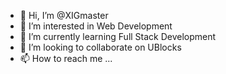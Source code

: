 - 👋 Hi, I’m @XIGmaster
- 👀 I’m interested in Web Development
- 🌱 I’m currently learning Full Stack Development
- 💞️ I’m looking to collaborate on UBlocks
- 📫 How to reach me ...

<!---
XIGmaster/XIGmaster is a ✨ special ✨ repository because its `README.md` (this file) appears on your GitHub profile.
You can click the Preview link to take a look at your changes.
--->
